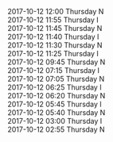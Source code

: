2017-10-12 12:00 Thursday  N  
2017-10-12 11:55 Thursday  I  
2017-10-12 11:45 Thursday  N  
2017-10-12 11:40 Thursday  I  
2017-10-12 11:30 Thursday  N  
2017-10-12 11:25 Thursday  I  
2017-10-12 09:45 Thursday  N  
2017-10-12 07:15 Thursday  I  
2017-10-12 07:05 Thursday  N  
2017-10-12 06:25 Thursday  I  
2017-10-12 06:20 Thursday  N  
2017-10-12 05:45 Thursday  I  
2017-10-12 05:40 Thursday  N  
2017-10-12 03:00 Thursday  I  
2017-10-12 02:55 Thursday  N  
